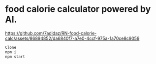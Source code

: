 # food calorie calculator powered by AI.
  


https://github.com/7adidaz/RN-food-calorie-calc/assets/86894852/da6840f7-a7e0-4ccf-975a-1a70ce8c9059


``` bash
Clone
npm i
npm start
```
